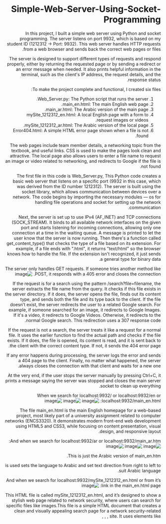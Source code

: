# Simple-Web-Server-Using-Socket-Programming
In this project, I built a simple web server using Python and socket programming. The server listens on port 9932, which is based on my student ID (1212312 → Port: 9932). This web server handles HTTP requests from a web browser and sends back the correct web pages or files.

The server is designed to support different types of requests and respond properly, either by returning the requested page or by sending a redirect or an error message when needed. It also prints helpful information in the terminal, such as the client's IP address, the request details, and the response status.

To make the project complete and functional, I created six files:
1.	Web_Server.py: The Python script that runs the server.
2.	main_en.html: The main English web page.
3.	main_ar.html: The Arabic version of the main page.
4.	mySite_1212312_en.html: A local English page with a form to request images or videos.
5.	mySite_1212312_ar.html: The Arabic version of the local page.
6.	Error404.html: A simple HTML error page shown when a file is not found.

The web pages include team member details, a networking topic from the textbook, and useful links. CSS is used to make the pages look clean and attractive. The local page also allows users to enter a file name to request an image or video related to networking, and redirects to Google if the file is not found.

The first file in this code is Web_Server.py, This Python code creates a basic web server that listens on a specific port (9932 in this case, which was derived from the ID number 1212312). The server is built using the socket library, which allows communication between devices over a network. The code begins by importing the necessary modules — os for handling file operations and socket for setting up the network communication.

Next, the server is set up to use IPv4 (AF_INET) and TCP connections (SOCK_STREAM). It binds to all available network interfaces on the given port and starts listening for incoming connections, allowing only one connection at a time in the waiting queue. A message is printed to let the user know that the server is now running.
Then there's a function called get_content_type() that checks the type of a file based on its extension. For example, if a file ends with ".html", it returns "text/html" so the browser knows how to handle the file. If the extension isn't recognized, it just sends a general type for binary data.

The server only handles GET requests. If someone tries another method like POST, it responds with a 405 error and closes the connection.
![image](https://github.com/user-attachments/assets/10750362-0afc-4ced-a2dd-7859fbb0050d)

If the request is for a search using the pattern /search?file=filename, the server extracts the file name from the query. It checks if this file exists in the server directory. If it does, the server opens the file, finds out its content type, and sends both the file and its type back to the client. If the file doesn’t exist, the server redirects the user to a related Google search. For example, if someone searched for an image, it redirects to Google Images. If it's a video, it redirects to Google Videos. Otherwise, it redirects to the normal Google search. This redirection uses a 307 response code.

If the request is not a search, the server treats it like a request for a normal file. It uses the earlier function to find the actual path and checks if the file exists. If it does, the file is opened, its content is read, and it is sent back to the client with the correct content type. If not, it sends the 404 error page.

If any error happens during processing, the server logs the error and sends a 404 page to the client. Finally, no matter what happened, the server always closes the connection with that client and waits for a new one.

At the very end, if the user stops the server manually by pressing Ctrl+C, it prints a message saying the server was stopped and closes the main server socket to clean up everything.

When we search for localhost:9932/ or localhost:9932/en or localhost:9932/main_en.html: 
![image](https://github.com/user-attachments/assets/79ff092e-0f62-4415-a82c-18141e58d81c)
![image](https://github.com/user-attachments/assets/af8e4766-75ae-4379-94e5-ebf1885df7f7)
![image](https://github.com/user-attachments/assets/65920489-2679-4bd9-9454-91d72b2c4cfe)

The file main_en.html is the main English homepage for a web-based project, most likely part of a university assignment related to computer networks (ENCS3320). It demonstrates modern front-end web development using HTML5 and CSS3, while focusing on content presentation, visual design, and responsive layout.

And when we search for localhost:9932/ar or localhost:9932/main_ar.htm:
![image](https://github.com/user-attachments/assets/17bbe1f9-f66f-47b1-9bdf-42c8d9fbde42)
![image](https://github.com/user-attachments/assets/4ceb4bc0-5e83-470f-bf1a-8bc70c0144d5)
![image](https://github.com/user-attachments/assets/f79e00e3-5b04-4415-ba60-4bec832d553a)

This is just the Arabic version of main_en.htm.
<html lang="ar" dir="rtl"> is used sets the language to Arabic and set text direction from right to left to suit Arabic language.

And when we search for localhost:9932/mySite_1212312_en.html or from it’s link in the main_en.html page:
![image](https://github.com/user-attachments/assets/60a6ebc4-5591-466a-809e-fe94ad7b35a0)

This HTML file is called mySite_1212312_en.html, and it’s designed to show a stylish web page related to network security, where users can search for specific files like images.This file is a simple HTML document that creates a clean and visually appealing search page for a network security-related site. It uses elements like <html>, <head>, <meta>, <title>, <style>, <body>, <div>, <form>, <input>, and <h1> to organize and style the page, handle user input, and make the user experience clear and interactive.
If we enter the name of an existing file (image PNG or JPG or video MP4) in the form:

![image](https://github.com/user-attachments/assets/fd2f5c0a-6a1e-438f-88c4-40ff3e0ff308)
![image](https://github.com/user-attachments/assets/a0827a83-ab00-4447-94ae-629b71ede74a)

And when we enter a file name doesn’t exist:

![image](https://github.com/user-attachments/assets/057bd14f-84d4-426a-90cc-a6b0a2f955e4)
![image](https://github.com/user-attachments/assets/24e23b8b-4f17-424c-91c4-bf167fb785d1)

So, if the file exists → your server serves it.
If the file doesn’t exist → your server redirects to an appropriate Google search page, based on the file type: Images: tbm=isch, Videos: tbm=vid

If we search for localhost:9932/mySite_1212312_ar.html:
![image](https://github.com/user-attachments/assets/1571008a-ed6d-47db-8d54-def1a799130e)
![image](https://github.com/user-attachments/assets/e91cd793-f2fa-4bc2-9694-b702c2a3ca04)

If we search for a file doesn’t exist like http://localhost:9932/cs.html:
![image](https://github.com/user-attachments/assets/2ce18481-22e0-4cf3-b5d2-2b8236f3fa26)

Error404.html code creates a simple custom error page that shows up when a file is not found, like when the user tries to open an image or video that doesn’t exist. 

If we click Ctrl+C, and then try to search for a page:
![image](https://github.com/user-attachments/assets/9212e958-82ea-4137-b0c6-cd4987d38cd2)

Once you stopped the server with Ctrl+C, the connection between the browser and server was cut off, so the browser can no longer load any HTML pages, images, or other files from it.
